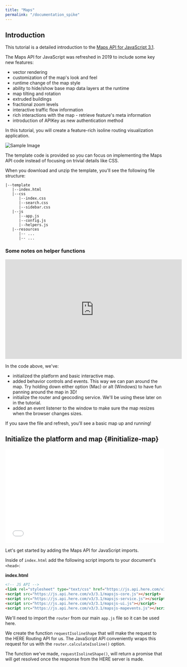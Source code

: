 ```yaml
---
title: "Maps"
permalink: "/documentation_spike"
---
```


## Introduction

This tutorial is a detailed introduction to the [Maps API for JavaScript 3.1](https://developer.here.com/documentation/maps/topics/quick-start.html).

The Maps API for JavaScript was refreshed in 2019 to include some key new features:
- vector rendering
- customization of the map's look and feel
- runtime change of the map style
- ability to hide/show base map data layers at the runtime
- map tilting and rotation
- extruded buildings
- fractional zoom levels
- interactive traffic flow information
- rich interactions with the map - retrieve feature's meta information
- introduction of APIKey as new authentication method

In this tutorial, you will create a feature-rich isoline routing visualization application.

   ![Sample Image](https://images.pexels.com/photos/112460/pexels-photo-112460.jpeg?auto=compress&cs=tinysrgb&dpr=1&w=500)
   
The template code is provided so you can focus on implementing the Maps API code instead of focusing on trivial details like CSS.

When you download and unzip the template, you'll see the following file structure:

```
|--template
   |--index.html
   |--css
      |--index.css
      |--search.css
      |--sidebar.css
   |--js
      |--app.js
      |--config.js
      |--helpers.js
   |--resources
      |-- ...
      |-- ...
```
    
### Some notes on helper functions
   
  <iframe width="560" height="315" src="https://www.youtube.com/embed/54J_ZCbeJdc" frameborder="0" allow="accelerometer; autoplay; encrypted-media; gyroscope; picture-in-picture" allowfullscreen></iframe>
 
 In the code above, we've:
 
 - initialized the platform and basic interactive map.
 - added behavior controls and events. This way we can pan around the map. Try holding down either option (Mac) or alt (Windows) to have fun panning around the map in 3D!
 - initialize the router and geocoding service. We'll be using these later on in the tutorial.
 - added an event listener to the window to make sure the map resizes when the browser changes sizes.
 
 If you save the file and refresh, you'll see a basic map up and running!
 
## Initialize the platform and map {#initialize-map}

   <iframe width="100%" height="300" src="//jsfiddle.net/itsmelibin/0nah92p7/embedded/" allowfullscreen="allowfullscreen" allowpaymentrequest frameborder="0"></iframe>

Let's get started by adding the Maps API for JavaScript imports.

Inside of `index.html` add the following script imports to your document's `<head>`:


__index.html__
```html
<!-- JS API -->
<link rel="stylesheet" type="text/css" href="https://js.api.here.com/v3/3.1/mapsjs-ui.css" />
<script src="https://js.api.here.com/v3/3.1/mapsjs-core.js"></script>
<script src="https://js.api.here.com/v3/3.1/mapsjs-service.js"></script>
<script src="https://js.api.here.com/v3/3.1/mapsjs-ui.js"></script>
<script src="https://js.api.here.com/v3/3.1/mapsjs-mapevents.js"></script>
```
  
We'll need to import the `router` from our main `app.js` file so it can be used here. 

We create the function `requestIsolineShape` that will make the request to the HERE Routing API for us. The JavaScript API conveniently wraps this request for us with the `router.calculateIsoline()` option.

The function we've made, `requestIsolineShape()`, will return a promise that will get resolved once the response from the HERE server is made. 

 <html>
    <head>
      <script type="text/javascript" src="https://www.gstatic.com/charts/loader.js"></script>
      <script type="text/javascript">
        google.charts.load("current", {packages:["corechart"]});
        google.charts.setOnLoadCallback(drawChart);
        function drawChart() {
          var data = google.visualization.arrayToDataTable([
            ['Task', 'Hours per Day'],
            ['Task1',     11],
            ['Task2',      2],
            ['Task3',  2],
            ['Task4', 2],
            ['Task5',    7]
          ]);
  
          var options = {
            title: 'My Daily Activities',
            is3D: true,
          };
  
          var chart = new google.visualization.PieChart(document.getElementById('piechart_3d'));
          chart.draw(data, options);
        }
      </script>
    </head>
    <body>
      <div id="piechart_3d" style="width: 900px; height: 500px;"></div>
    </body>
  </html>

We'll pass it a few different parameters, all of which will be configured by the application user from the sidebar UI.
- __mode__: choice between `pedestrian`, `car`, or `truck`. This parameter will also contain the flag to enable traffic or not.
- __start__: the coordinates of the isoline center point.
- __range__: the range isoline. Example: 4000.
- __rangetype__: distance (meters) or time (seconds).
- __departure__: if traffic is enabled, the date and time of departure.

For more example on isoline routing, we have a few blog posts available on the topic:

- [Finding my dream home with isoline routing](https://developer.here.com/blog/finding-my-dream-home-with-isoline-routing)
- [Interactive isoline grid with HERE + React + Leaflet](https://developer.here.com/blog/interactive-isoline-grid-with-here-react-leaflet)

...or check out the [official documentation](https://developer.here.com/documentation/routing/topics/request-isoline.html).
   
 <iframe width="700" height="500" src="https://codepen.io/itsmelibin/pen/ZEEaWwG" frameborder="0" allow="accelerometer; autoplay; encrypted-media; gyroscope; picture-in-picture" allowfullscreen></iframe>
   